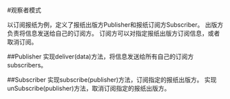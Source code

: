 #观察者模式

以订阅报纸为例，定义了报纸出版方Publisher和报纸订阅方Subscriber。
出版方负责将信息发送给自己的订阅方。
订阅方可以对指定报纸出版方订阅信息，或者取消订阅。

##Publisher
实现deliver(data)方法，将信息发送给所有自己的订阅方subscribers。

##Subscriber
实现subscribe(publisher)方法，订阅指定的报纸出版方。
实现unSubscribe(publisher)方法，取消订阅指定的报纸出版方。